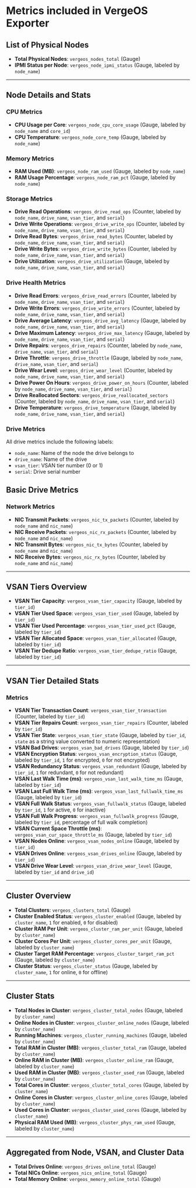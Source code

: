 # Metrics included in VergeOS Exporter

## List of Physical Nodes
- **Total Physical Nodes**: `vergeos_nodes_total` (Gauge)
- **IPMI Status per Node**: `vergeos_node_ipmi_status` (Gauge, labeled by `node_name`)

---

## Node Details and Stats

### CPU Metrics
- **CPU Usage per Core**: `vergeos_node_cpu_core_usage` (Gauge, labeled by `node_name` and `core_id`)
- **CPU Temperature**: `vergeos_node_core_temp` (Gauge, labeled by `node_name`)

### Memory Metrics
- **RAM Used (MB)**: `vergeos_node_ram_used` (Gauge, labeled by `node_name`)
- **RAM Usage Percentage**: `vergeos_node_ram_pct` (Gauge, labeled by `node_name`)

### Storage Metrics
- **Drive Read Operations**: `vergeos_drive_read_ops` (Counter, labeled by `node_name`, `drive_name`, `vsan_tier`, and `serial`)
- **Drive Write Operations**: `vergeos_drive_write_ops` (Counter, labeled by `node_name`, `drive_name`, `vsan_tier`, and `serial`)
- **Drive Read Bytes**: `vergeos_drive_read_bytes` (Counter, labeled by `node_name`, `drive_name`, `vsan_tier`, and `serial`)
- **Drive Write Bytes**: `vergeos_drive_write_bytes` (Counter, labeled by `node_name`, `drive_name`, `vsan_tier`, and `serial`)
- **Drive Utilization**: `vergeos_drive_utilization` (Gauge, labeled by `node_name`, `drive_name`, `vsan_tier`, and `serial`)

### Drive Health Metrics
- **Drive Read Errors**: `vergeos_drive_read_errors` (Counter, labeled by `node_name`, `drive_name`, `vsan_tier`, and `serial`)
- **Drive Write Errors**: `vergeos_drive_write_errors` (Counter, labeled by `node_name`, `drive_name`, `vsan_tier`, and `serial`)
- **Drive Average Latency**: `vergeos_drive_avg_latency` (Gauge, labeled by `node_name`, `drive_name`, `vsan_tier`, and `serial`)
- **Drive Maximum Latency**: `vergeos_drive_max_latency` (Gauge, labeled by `node_name`, `drive_name`, `vsan_tier`, and `serial`)
- **Drive Repairs**: `vergeos_drive_repairs` (Counter, labeled by `node_name`, `drive_name`, `vsan_tier`, and `serial`)
- **Drive Throttle**: `vergeos_drive_throttle` (Gauge, labeled by `node_name`, `drive_name`, `vsan_tier`, and `serial`)
- **Drive Wear Level**: `vergeos_drive_wear_level` (Counter, labeled by `node_name`, `drive_name`, `vsan_tier`, and `serial`)
- **Drive Power On Hours**: `vergeos_drive_power_on_hours` (Counter, labeled by `node_name`, `drive_name`, `vsan_tier`, and `serial`)
- **Drive Reallocated Sectors**: `vergeos_drive_reallocated_sectors` (Counter, labeled by `node_name`, `drive_name`, `vsan_tier`, and `serial`)
- **Drive Temperature**: `vergeos_drive_temperature` (Gauge, labeled by `node_name`, `drive_name`, `vsan_tier`, and `serial`)

### Drive Metrics

All drive metrics include the following labels:
- `node_name`: Name of the node the drive belongs to
- `drive_name`: Name of the drive
- `vsan_tier`: VSAN tier number (0 or 1)
- `serial`: Drive serial number

## Basic Drive Metrics
### Network Metrics
- **NIC Transmit Packets**: `vergeos_nic_tx_packets` (Counter, labeled by `node_name` and `nic_name`)
- **NIC Receive Packets**: `vergeos_nic_rx_packets` (Counter, labeled by `node_name` and `nic_name`)
- **NIC Transmit Bytes**: `vergeos_nic_tx_bytes` (Counter, labeled by `node_name` and `nic_name`)
- **NIC Receive Bytes**: `vergeos_nic_rx_bytes` (Counter, labeled by `node_name` and `nic_name`)

---

## VSAN Tiers Overview
- **VSAN Tier Capacity**: `vergeos_vsan_tier_capacity` (Gauge, labeled by `tier_id`)
- **VSAN Tier Used Space**: `vergeos_vsan_tier_used` (Gauge, labeled by `tier_id`)
- **VSAN Tier Used Percentage**: `vergeos_vsan_tier_used_pct` (Gauge, labeled by `tier_id`)
- **VSAN Tier Allocated Space**: `vergeos_vsan_tier_allocated` (Gauge, labeled by `tier_id`)
- **VSAN Tier Dedupe Ratio**: `vergeos_vsan_tier_dedupe_ratio` (Gauge, labeled by `tier_id`)

---

## VSAN Tier Detailed Stats

### Metrics
- **VSAN Tier Transaction Count**: `vergeos_vsan_tier_transaction` (Counter, labeled by `tier_id`)
- **VSAN Tier Repairs Count**: `vergeos_vsan_tier_repairs` (Counter, labeled by `tier_id`)
- **VSAN Tier State**: `vergeos_vsan_tier_state` (Gauge, labeled by `tier_id`, `state` as a string value converted to numeric representation)
- **VSAN Bad Drives**: `vergeos_vsan_bad_drives` (Gauge, labeled by `tier_id`)
- **VSAN Encryption Status**: `vergeos_vsan_encryption_status` (Gauge, labeled by `tier_id`, `1` for encrypted, `0` for not encrypted)
- **VSAN Redundancy Status**: `vergeos_vsan_redundant` (Gauge, labeled by `tier_id`, `1` for redundant, `0` for not redundant)
- **VSAN Last Walk Time (ms)**: `vergeos_vsan_last_walk_time_ms` (Gauge, labeled by `tier_id`)
- **VSAN Last Full Walk Time (ms)**: `vergeos_vsan_last_fullwalk_time_ms` (Gauge, labeled by `tier_id`)
- **VSAN Full Walk Status**: `vergeos_vsan_fullwalk_status` (Gauge, labeled by `tier_id`, `1` for active, `0` for inactive)
- **VSAN Full Walk Progress**: `vergeos_vsan_fullwalk_progress` (Gauge, labeled by `tier_id`, percentage of full walk completion)
- **VSAN Current Space Throttle (ms)**: `vergeos_vsan_cur_space_throttle_ms` (Gauge, labeled by `tier_id`)
- **VSAN Nodes Online**: `vergeos_vsan_nodes_online` (Gauge, labeled by `tier_id`)
- **VSAN Drives Online**: `vergeos_vsan_drives_online` (Gauge, labeled by `tier_id`)
- **VSAN Drive Wear Level**: `vergeos_vsan_drive_wear_level` (Gauge, labeled by `tier_id` and `drive_id`)

---

## Cluster Overview
- **Total Clusters**: `vergeos_clusters_total` (Gauge)
- **Cluster Enabled Status**: `vergeos_cluster_enabled` (Gauge, labeled by `cluster_name`, `1` for enabled, `0` for disabled)
- **Cluster RAM Per Unit**: `vergeos_cluster_ram_per_unit` (Gauge, labeled by `cluster_name`)
- **Cluster Cores Per Unit**: `vergeos_cluster_cores_per_unit` (Gauge, labeled by `cluster_name`)
- **Cluster Target RAM Percentage**: `vergeos_cluster_target_ram_pct` (Gauge, labeled by `cluster_name`)
- **Cluster Status**: `vergeos_cluster_status` (Gauge, labeled by `cluster_name`, `1` for online, `0` for offline)

---

## Cluster Stats
- **Total Nodes in Cluster**: `vergeos_cluster_total_nodes` (Gauge, labeled by `cluster_name`)
- **Online Nodes in Cluster**: `vergeos_cluster_online_nodes` (Gauge, labeled by `cluster_name`)
- **Running Machines**: `vergeos_cluster_running_machines` (Gauge, labeled by `cluster_name`)
- **Total RAM in Cluster (MB)**: `vergeos_cluster_total_ram` (Gauge, labeled by `cluster_name`)
- **Online RAM in Cluster (MB)**: `vergeos_cluster_online_ram` (Gauge, labeled by `cluster_name`)
- **Used RAM in Cluster (MB)**: `vergeos_cluster_used_ram` (Gauge, labeled by `cluster_name`)
- **Total Cores in Cluster**: `vergeos_cluster_total_cores` (Gauge, labeled by `cluster_name`)
- **Online Cores in Cluster**: `vergeos_cluster_online_cores` (Gauge, labeled by `cluster_name`)
- **Used Cores in Cluster**: `vergeos_cluster_used_cores` (Gauge, labeled by `cluster_name`)
- **Physical RAM Used (MB)**: `vergeos_cluster_phys_ram_used` (Gauge, labeled by `cluster_name`)

---

## Aggregated from Node, VSAN, and Cluster Data
- **Total Drives Online**: `vergeos_drives_online_total` (Gauge)
- **Total NICs Online**: `vergeos_nics_online_total` (Gauge)
- **Total Memory Online**: `vergeos_memory_online_total` (Gauge)